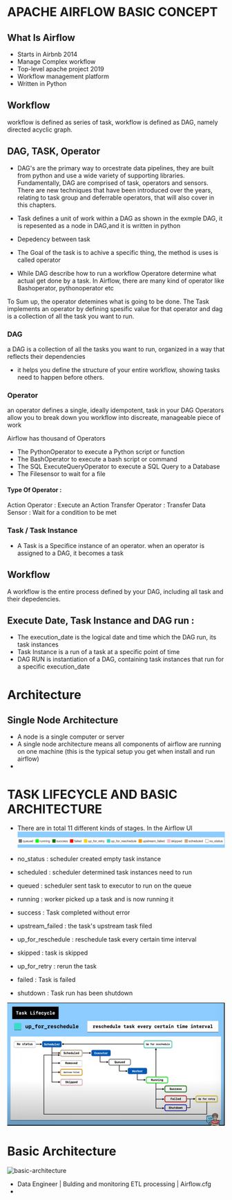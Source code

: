 # APACHE AIRFLOW BASIC CONCEPT

## What Is Airflow
- Starts in Airbnb 2014
- Manage Complex workflow
- Top-level apache project 2019
- Workflow management platform
- Written in Python

## Workflow 
workflow is defined as series of task, workflow is defined as DAG, namely directed acyclic graph. 


## DAG, TASK, Operator
- DAG's are the primary way to orcestrate data pipelines, they are built from python and use a wide variety of supporting libraries.
Fundamentally, DAG are comprised of task, operators and sensors. There are new techniques that have been introduced over the years, relating to task group and deferrable operators, that will also cover in this chapters.

- Task defines a unit of work within a DAG as shown in the exmple DAG, it is repesented as a node in DAG,and it is written in python
- Depedency between task
- The Goal of the task is to achive a specific thing, the method is uses is called operator
- While DAG describe how to run a workflow Operatore determine what actual get done by a task. In Airflow, there are many kind of operator like Bashoperator, pythonoperator etc


To Sum up, the operator detemines what is going to be done. The Task implements an operator by defining spesific value for that operator and dag is a collection of all the task you want to run.

### DAG 
a DAG is a collection of all the tasks you want to run, organized in a way that reflects their dependencies
- it helps you define the structure of your entire workflow, showing tasks need to happen before others.


### Operator 
an operator defines a single, ideally idempotent, task in your DAG
Operators allow you to break down you workflow into discreate, manageable piece of work

Airflow has thousand of Operators
- The PythonOperator to execute a Python script or function
- The BashOperator to execute a bash script or command
- The SQL ExecuteQueryOperator to execute a SQL Query to a Database
- The Filesensor to wait for a file

#### Type Of Operator :
Action Operator : Execute an Action
Transfer Operator : Transfer Data
Sensor : Wait for a condition to be met


### Task / Task Instance
- A Task is a Specifice instance of an operator. when an operator is assigned to a DAG, it becomes a task

## Workflow 
A workflow is the entire process defined by your DAG, including all task and their depedencies.


## Execute Date, Task Instance and DAG run :
- The execution_date is the logical date and time which the DAG run, its task instances
- Task Instance is a run of a task at a specific point of time
- DAG RUN is instantiation of a DAG, containing task instances that run for a specific execution_date


# Architecture
## Single Node Architecture
- A node is a single computer or server
- A single node architecture means all components of airflow are running on one machine (this is the typical setup you get when install and run airflow)
- 
# TASK LIFECYCLE AND BASIC ARCHITECTURE
- There are in total 11 different kinds of stages. In the Airflow UI
![image](image\2a.png)

- no_status : scheduler created empty task instance

- scheduled : scheduler determined task instances need to run

- queued : scheduler sent task to executor to run on the queue

- running : worker picked up a task and is now running it

- success : Task completed without error

- upstream_failed : the task's upstream task filed

- up_for_reschedule : reschedule task every certain time interval

- skipped : task is skipped

- up_for_retry : rerun the task

- failed : Task is failed

- shutdown : Task run has been shutdown

![task_lifecycle](image/task_lifecycle.png)


# Basic Architecture
![basic-architecture](basic-architecture.png)
- Data Engineer | Bulding and monitoring ETL processing | Airflow.cfg
- 
